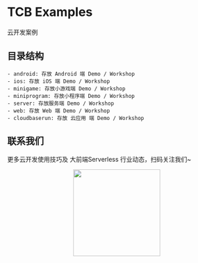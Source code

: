 # TCB Examples

云开发案例


## 目录结构

```
- android: 存放 Android 端 Demo / Workshop 
- ios: 存放 iOS 端 Demo / Workshop
- minigame: 存放小游戏端 Demo / Workshop
- miniprogram: 存放小程序端 Demo / Workshop
- server: 存放服务端 Demo / Workshop
- web: 存放 Web 端 Demo / Workshop
- cloudbaserun: 存放 云应用 端 Demo / Workshop
```

##  联系我们
更多云开发使用技巧及 大前端Serverless 行业动态，扫码关注我们~
<p align="center">
    <img src="https://puui.qpic.cn/vupload/0/20190603_1559545575934_lettsbvkvdn.jpeg/0" width="200px">
</p>
